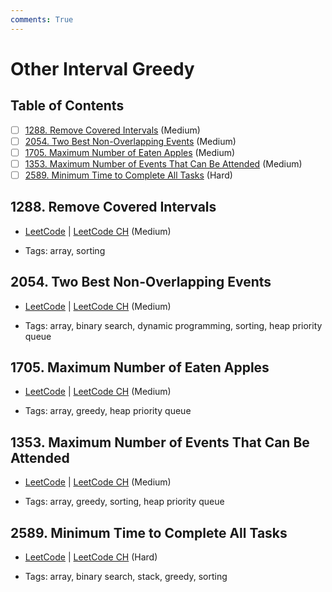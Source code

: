 ```yaml
---
comments: True
---
```


# Other Interval Greedy

## Table of Contents

- [ ] [1288. Remove Covered Intervals](https://leetcode.cn/problems/remove-covered-intervals/) (Medium)
- [ ] [2054. Two Best Non-Overlapping Events](https://leetcode.cn/problems/two-best-non-overlapping-events/) (Medium)
- [ ] [1705. Maximum Number of Eaten Apples](https://leetcode.cn/problems/maximum-number-of-eaten-apples/) (Medium)
- [ ] [1353. Maximum Number of Events That Can Be Attended](https://leetcode.cn/problems/maximum-number-of-events-that-can-be-attended/) (Medium)
- [ ] [2589. Minimum Time to Complete All Tasks](https://leetcode.cn/problems/minimum-time-to-complete-all-tasks/) (Hard)

## 1288. Remove Covered Intervals

-   [LeetCode](https://leetcode.com/problems/remove-covered-intervals/) | [LeetCode CH](https://leetcode.cn/problems/remove-covered-intervals/) (Medium)

-   Tags: array, sorting

## 2054. Two Best Non-Overlapping Events

-   [LeetCode](https://leetcode.com/problems/two-best-non-overlapping-events/) | [LeetCode CH](https://leetcode.cn/problems/two-best-non-overlapping-events/) (Medium)

-   Tags: array, binary search, dynamic programming, sorting, heap priority queue

## 1705. Maximum Number of Eaten Apples

-   [LeetCode](https://leetcode.com/problems/maximum-number-of-eaten-apples/) | [LeetCode CH](https://leetcode.cn/problems/maximum-number-of-eaten-apples/) (Medium)

-   Tags: array, greedy, heap priority queue

## 1353. Maximum Number of Events That Can Be Attended

-   [LeetCode](https://leetcode.com/problems/maximum-number-of-events-that-can-be-attended/) | [LeetCode CH](https://leetcode.cn/problems/maximum-number-of-events-that-can-be-attended/) (Medium)

-   Tags: array, greedy, sorting, heap priority queue

## 2589. Minimum Time to Complete All Tasks

-   [LeetCode](https://leetcode.com/problems/minimum-time-to-complete-all-tasks/) | [LeetCode CH](https://leetcode.cn/problems/minimum-time-to-complete-all-tasks/) (Hard)

-   Tags: array, binary search, stack, greedy, sorting
